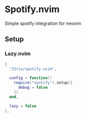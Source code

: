 # Spotify.nvim

Simple spotify integration for neovim

## Setup

### Lazy.nvim

```lua
{
  "Z3rio/spotify.nvim",

  config = function()
    require("spotify").setup({
      debug = false
    })
  end,

  lazy = false
},
```
